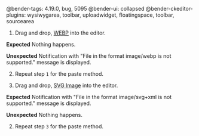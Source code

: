 @bender-tags: 4.19.0, bug, 5095
@bender-ui: collapsed
@bender-ckeditor-plugins: wysiwygarea, toolbar, uploadwidget, floatingspace, toolbar, sourcearea

1. Drag and drop, [WEBP](../_assets/logo.webp) into the editor.

**Expected** Nothing happens.

**Unexpected** Notification with "File in the format image/webp is not supported." message is displayed.

2. Repeat step `1` for the paste method.

3. Drag and drop, [SVG Image](../_assets/logo.svg) into the editor.

**Expected** Notification with "File in the format image/svg+xml is not supported." message is displayed.

**Unexpected** Nothing happens.

2. Repeat step `3` for the paste method.
